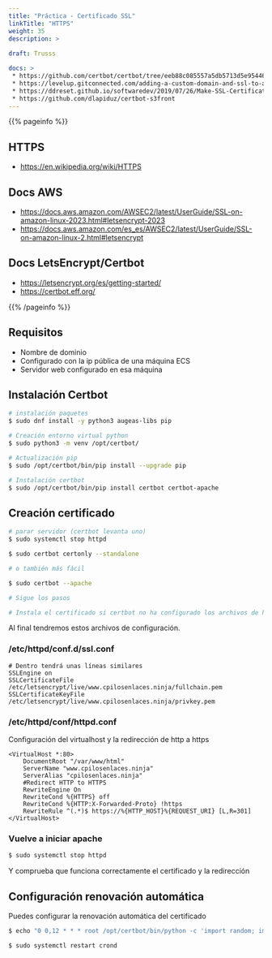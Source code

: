 ```yaml
---
title: "Práctica - Certificado SSL"
linkTitle: "HTTPS"
weight: 35
description: >
   
draft: Trusss

docs: >
 * https://github.com/certbot/certbot/tree/eeb88c085557a5db5713d5e95446d4a0a932b7ca/certbot-dns-route53
 * https://levelup.gitconnected.com/adding-a-custom-domain-and-ssl-to-aws-ec2-a2eca296facd
 * https://ddreset.github.io/softwaredev/2019/07/26/Make-SSL-Certificate-for-AWS-S3-Website-with-Let%27s-Encrypt-and-Auto-Renew-It.html
 * https://github.com/dlapiduz/certbot-s3front
---
```


{{% pageinfo %}}
## HTTPS
* https://en.wikipedia.org/wiki/HTTPS

## Docs AWS
* https://docs.aws.amazon.com/AWSEC2/latest/UserGuide/SSL-on-amazon-linux-2023.html#letsencrypt-2023
* https://docs.aws.amazon.com/es_es/AWSEC2/latest/UserGuide/SSL-on-amazon-linux-2.html#letsencrypt

## Docs LetsEncrypt/Certbot
* https://letsencrypt.org/es/getting-started/
* https://certbot.eff.org/

{{% /pageinfo %}}

## Requisitos
* Nombre de dominio
* Configurado con la ip pública de una máquina ECS 
* Servidor web configurado en esa máquina

## Instalación Certbot

```bash
# instalación paquetes
$ sudo dnf install -y python3 augeas-libs pip

# Creación entorno virtual python
$ sudo python3 -m venv /opt/certbot/

# Actualización pip 
$ sudo /opt/certbot/bin/pip install --upgrade pip

# Instalación certbot
$ sudo /opt/certbot/bin/pip install certbot certbot-apache
```

## Creación certificado

```bash
# parar servidor (certbot levanta uno)
$ sudo systemctl stop httpd

$ sudo certbot certonly --standalone

# o también más fácil

$ sudo certbot --apache

# Sigue los pasos

# Instala el certificado si certbot no ha configurado los archivos de httpd
```

Al final tendremos estos archivos de configuración.

###  /etc/httpd/conf.d/ssl.conf 

```apacheconf
# Dentro tendrá unas líneas similares
SSLEngine on
SSLCertificateFile /etc/letsencrypt/live/www.cpilosenlaces.ninja/fullchain.pem
SSLCertificateKeyFile  /etc/letsencrypt/live/www.cpilosenlaces.ninja/privkey.pem
```

### /etc/httpd/conf/httpd.conf 
Configuración del virtualhost y la redirección de http a https

```apacheconf
<VirtualHost *:80>
    DocumentRoot "/var/www/html"
    ServerName "www.cpilosenlaces.ninja"
    ServerAlias "cpilosenlaces.ninja"
    #Redirect HTTP to HTTPS
    RewriteEngine On 
    RewriteCond %{HTTPS} off
    RewriteCond %{HTTP:X-Forwarded-Proto} !https 
    RewriteRule ^(.*)$ https://%{HTTP_HOST}%{REQUEST_URI} [L,R=301]
</VirtualHost>
```
### Vuelve a iniciar apache

```bash
$ sudo systemctl stop httpd
```
Y comprueba que funciona correctamente el certificado y la redirección

## Configuración renovación automática
Puedes configurar la renovación automática del certificado

```bash
$ echo "0 0,12 * * * root /opt/certbot/bin/python -c 'import random; import time; time.sleep(random.random() * 3600)' && sudo certbot renew -q" | sudo tee -a /etc/crontab > /dev/null

$ sudo systemctl restart crond
```

